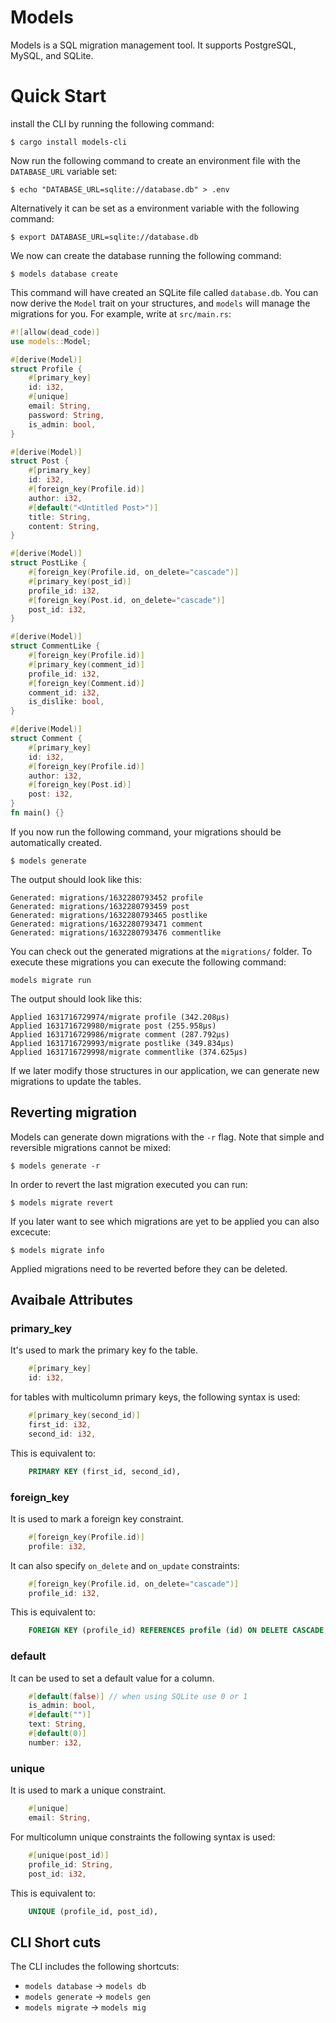 # Models
Models is a SQL migration management tool. It supports PostgreSQL, MySQL, and SQLite.


# Quick Start

install the CLI by running the following command: 
```
$ cargo install models-cli
```

Now run the following command to create an environment file with the `DATABASE_URL` variable set: 
```
$ echo "DATABASE_URL=sqlite://database.db" > .env
```
Alternatively it can be set as a environment variable with the following command: 
```
$ export DATABASE_URL=sqlite://database.db
```
We now can create the database running the following command: 
```
$ models database create
```
This command will have created an SQLite file called `database.db`. 
You can now derive the `Model` trait on your structures, 
and `models` will manage the migrations for you. For example, write at `src/main.rs`: 
```rust
#![allow(dead_code)]
use models::Model; 

#[derive(Model)]
struct Profile {
    #[primary_key]
    id: i32,
    #[unique]
    email: String,
    password: String,
    is_admin: bool,
}

#[derive(Model)]
struct Post {
    #[primary_key]
    id: i32,
    #[foreign_key(Profile.id)]
    author: i32,
    #[default("<Untitled Post>")]
    title: String,
    content: String,
}

#[derive(Model)]
struct PostLike {
    #[foreign_key(Profile.id, on_delete="cascade")]
    #[primary_key(post_id)]
    profile_id: i32,
    #[foreign_key(Post.id, on_delete="cascade")]
    post_id: i32,
}

#[derive(Model)]
struct CommentLike {
    #[foreign_key(Profile.id)]
    #[primary_key(comment_id)]
    profile_id: i32,
    #[foreign_key(Comment.id)]
    comment_id: i32,
    is_dislike: bool,
}

#[derive(Model)]
struct Comment {
    #[primary_key]
    id: i32,
    #[foreign_key(Profile.id)]
    author: i32,
    #[foreign_key(Post.id)]
    post: i32,
}
fn main() {}
```

If you now run the following command, your migrations should be automatically created.
``` 
$ models generate
```
The output should look like this: 
```
Generated: migrations/1632280793452 profile
Generated: migrations/1632280793459 post
Generated: migrations/1632280793465 postlike
Generated: migrations/1632280793471 comment
Generated: migrations/1632280793476 commentlike
```
You can check out the generated migrations at the `migrations/` folder. 
To execute these migrations you can execute the following command: 
```
models migrate run
```
The output should look like this: 
```
Applied 1631716729974/migrate profile (342.208µs)
Applied 1631716729980/migrate post (255.958µs)
Applied 1631716729986/migrate comment (287.792µs)
Applied 1631716729993/migrate postlike (349.834µs)
Applied 1631716729998/migrate commentlike (374.625µs)
```
If we later modify those structures in our application, we can generate new migrations to update the tables. 

## Reverting migration
Models can generate down migrations with the `-r` flag. Note that simple and reversible migrations cannot be mixed: 
```
$ models generate -r
```
In order to revert the last migration executed you can run: 
```
$ models migrate revert
```
If you later want to see which migrations are yet to be applied you can also excecute: 
```
$ models migrate info
```
Applied migrations need to be reverted before they can be deleted. 
## Avaibale Attributes
### primary_key
It's used to mark the primary key fo the table. 
```rust
    #[primary_key]
    id: i32, 
```
for tables with multicolumn primary keys, the following syntax is used: 
```rust
    #[primary_key(second_id)]
    first_id: i32, 
    second_id: i32, 
```
This is equivalent to:
```sql
    PRIMARY KEY (first_id, second_id),
```

### foreign_key
It is used to mark a foreign key constraint. 
```rust
    #[foreign_key(Profile.id)]
    profile: i32, 
```
It can also specify `on_delete` and `on_update` constraints: 
```rust
    #[foreign_key(Profile.id, on_delete="cascade")]
    profile_id: i32, 
```
This is equivalent to:
```sql
    FOREIGN KEY (profile_id) REFERENCES profile (id) ON DELETE CASCADE,
```
### default
It can be used to set a default value for a column. 
```rust
    #[default(false)] // when using SQLite use 0 or 1
    is_admin: bool, 
    #[default("")]
    text: String, 
    #[default(0)]
    number: i32, 
```

### unique
It is used to mark a unique constraint. 
```rust
    #[unique]
    email: String, 
```
For multicolumn unique constraints the following syntax is used: 
```rust
    #[unique(post_id)]
    profile_id: String,
    post_id: i32,
```
This is equivalent to:
```sql
    UNIQUE (profile_id, post_id),
```
## CLI Short cuts
The CLI includes the following shortcuts: 
* `models database` -> `models db`
* `models generate` -> `models gen`
* `models migrate` -> `models mig`
